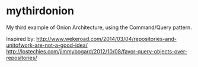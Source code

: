 mythirdonion
============
My third example of Onion Architecture, using the Command/Query pattern. 

Inspired by:
http://www.wekeroad.com/2014/03/04/repositories-and-unitofwork-are-not-a-good-idea/
http://lostechies.com/jimmybogard/2012/10/08/favor-query-objects-over-repositories/

